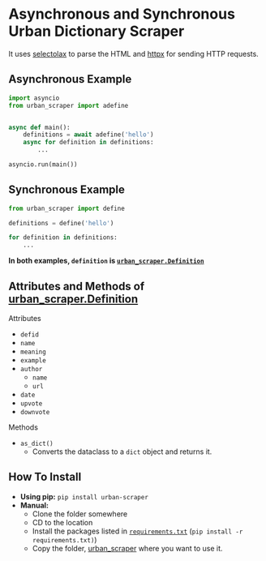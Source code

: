 
# Asynchronous and Synchronous Urban Dictionary Scraper

It uses [selectolax](https://github.com/rushter/selectolax) to parse the HTML and [httpx](https://github.com/encode/httpx) for sending HTTP requests.

## Asynchronous Example

```python
import asyncio
from urban_scraper import adefine


async def main():
    definitions = await adefine('hello')
    async for definition in definitions:
        ...

asyncio.run(main())
```

## Synchronous Example
```python
from urban_scraper import define

definitions = define('hello')

for definition in definitions:
    ...
```

**In both examples, `definition` is [`urban_scraper.Definition`](https://github.com/m-y-x-i/urban-scrapper/blob/36bb177a14e88ea843c7497feae672a980615b5e/urban_scraper/_dataclasses.py#L10-L25)**

## Attributes and Methods of [urban_scraper.Definition](https://github.com/m-y-x-i/urban-scrapper/blob/36bb177a14e88ea843c7497feae672a980615b5e/urban_scraper/_dataclasses.py#L10-L25)
Attributes
- `defid`
- `name`
- `meaning`
- `example`
- `author`
  - `name`
  - `url`
- `date`
- `upvote`
- `downvote`

Methods
- `as_dict()`
  - Converts the dataclass to a `dict` object and returns it.

## How To Install

- **Using pip:** `pip install urban-scraper`
- **Manual:**
  - Clone the folder somewhere
  - CD to the location
  - Install the packages listed in [`requirements.txt`](/requirements.txt) (`pip install -r requirements.txt)`)
  - Copy the folder, [urban_scraper](/urban_scraper) where you want to use it.